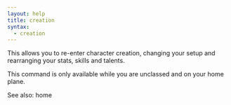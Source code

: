 ```yaml
---
layout: help
title: creation
syntax:
  - creation
---
```


This allows you to re-enter character creation, changing your setup and 
rearranging your stats, skills and talents.

This command is only available while you are unclassed and on your home plane.

See also: home
